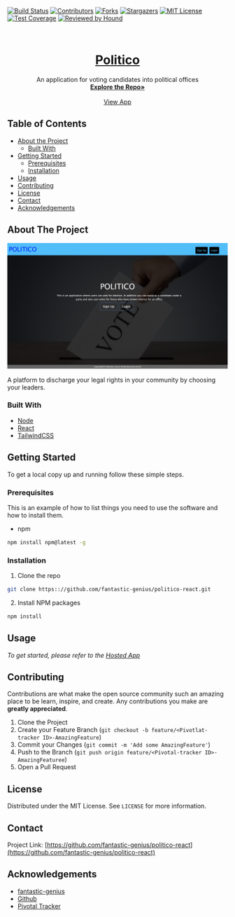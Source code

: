 [![Build Status][travis-badge]][travis-url]
[![Contributors][contributors-shield]][contributors-url]
[![Forks][forks-shield]][forks-url]
[![Stargazers][stars-shield]][stars-url]
[![MIT License][license-shield]][license-url]
[![Test Coverage][coveralls-badge]][coveralls-url]
[![Reviewed by Hound][hound-badge]][hound-url]


<!-- PROJECT LOGO -->
<br />
<p align="center">
  <a href="https://github.com/fantastic-genius/politico-react">
    <h1 align="center">Politico</h1>
  </a>

  <p align="center">
    An application for voting candidates into political offices
    <br />
    <a href="https://github.com/fantastic-genius/politico-react"><strong>Explore the Repo»</strong></a>
    <br />
    <br />
    <a href="https://politico-react-staging.herokuapp.com">View App</a>
  </p>
</p>



<!-- TABLE OF CONTENTS -->
## Table of Contents

* [About the Project](#about-the-project)
  * [Built With](#built-with)
* [Getting Started](#getting-started)
  * [Prerequisites](#prerequisites)
  * [Installation](#installation)
* [Usage](#usage)
* [Contributing](#contributing)
* [License](#license)
* [Contact](#contact)
* [Acknowledgements](#acknowledgements)



<!-- ABOUT THE PROJECT -->
## About The Project

[![Product Name Screen Shot][product-screenshot]](https://github.com/fantastic-genius/politico-react)

A platform to discharge your legal rights in your community by choosing your leaders.


### Built With

* [Node](https://nodejs.org)
* [React](https://reactjs.org)
* [TailwindCSS](https://tailwindcss.com)



<!-- GETTING STARTED -->
## Getting Started

To get a local copy up and running follow these simple steps.

### Prerequisites

This is an example of how to list things you need to use the software and how to install them.
* npm
```sh
npm install npm@latest -g
```

### Installation
 
1. Clone the repo
```sh
git clone https:://github.com/fantastic-genius/politico-react.git
```
2. Install NPM packages
```sh
npm install
```



<!-- USAGE EXAMPLES -->
## Usage

_To get started, please refer to the [Hosted App](https://example.com)_


<!-- CONTRIBUTING -->
## Contributing

Contributions are what make the open source community such an amazing place to be learn, inspire, and create. Any contributions you make are **greatly appreciated**.

1. Clone the Project
2. Create your Feature Branch (`git checkout -b feature/<Pivotlat-tracker ID>-AmazingFeature`)
3. Commit your Changes (`git commit -m 'Add some AmazingFeature'`)
4. Push to the Branch (`git push origin feature/<Pivotal-tracker ID>-AmazingFeaturee`)
5. Open a Pull Request



<!-- LICENSE -->
## License

Distributed under the MIT License. See `LICENSE` for more information.



<!-- CONTACT -->
## Contact

Project Link: [https://github.com/fantastic-genius/politico-react](https://github.com/fantastic-genius/politico-react)



<!-- ACKNOWLEDGEMENTS -->
## Acknowledgements

* [fantastic-genius](https://github.com/fantastic-genius)
* [Github](https://github.com)
* [Pivotal Tracker](pivotaltracker.com)





<!-- MARKDOWN LINKS & IMAGES -->
<!-- https://www.markdownguide.org/basic-syntax/#reference-style-links -->
[contributors-shield]: https://img.shields.io/github/contributors/fantastic-genius/politico-react.svg?style=flat-square
[contributors-url]: https://github.com/fantastic-genius/politico-react/graphs/contributors
[forks-shield]: https://img.shields.io/github/forks/fantastic-genius/politico-react.svg?style=flat-square
[forks-url]: https://github.com/fantastic-genius/politico-react/network/members
[stars-shield]: https://img.shields.io/github/stars/fantastic-genius/politico-react.svg?style=flat-square
[stars-url]: https://github.com/fantastic-genius/politico-react/stargazers
[license-shield]: https://img.shields.io/github/license/fantastic-genius/politico-react.svg?style=flat-square
[license-url]: https://github.com/fantastic-genius/politico-react/blob/master/LICENSE.txt
[product-screenshot]: /src/assets/images/landing.png
[hound-url]: https://houndci.com
[hound-badge]: https://img.shields.io/badge/Reviewed_by-Hound-8E64B0.svg
[coveralls-url]: https://coveralls.io/github/fantastic-genius/politico-react?branch=staging
[coveralls-badge]: https://coveralls.io/repos/github/fantastic-genius/politico-react/badge.svg?branch=staging
[travis-badge]: https://travis-ci.com/fantastic-genius/politico-react.svg?branch=staging
[travis-url]: https://travis-ci.com/fantastic-genius/politico-react
